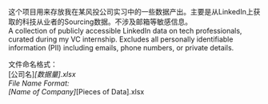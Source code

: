 这个项目用来存放我在某风投公司实习中的一些数据产出。主要是从LinkedIn上获取的科技从业者的Sourcing数据。不涉及邮箱等敏感信息。  
A collection of publicly accessible LinkedIn data on tech professionals, curated during my VC internship. Excludes all personally identifiable information (PII) including emails, phone numbers, or private details.

文件命名格式：  
[公司名]_[数据量].xlsx  
File Name Format:  
[Name of Company]_[Pieces of Data].xlsx
